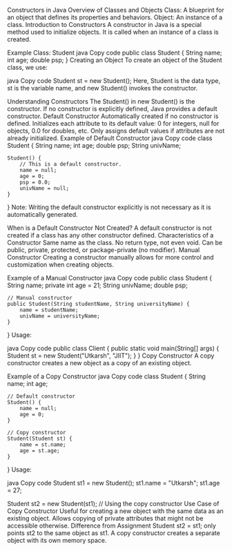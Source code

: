Constructors in Java
Overview of Classes and Objects
Class: A blueprint for an object that defines its properties and behaviors.
Object: An instance of a class.
Introduction to Constructors
A constructor in Java is a special method used to initialize objects. It is called when an instance of a class is created.

Example Class: Student
java
Copy code
public class Student {
    String name;
    int age;
    double psp;
}
Creating an Object
To create an object of the Student class, we use:

java
Copy code
Student st = new Student();
Here, Student is the data type, st is the variable name, and new Student() invokes the constructor.

Understanding Constructors
The Student() in new Student() is the constructor.
If no constructor is explicitly defined, Java provides a default constructor.
Default Constructor
Automatically created if no constructor is defined.
Initializes each attribute to its default value: 0 for integers, null for objects, 0.0 for doubles, etc.
Only assigns default values if attributes are not already initialized.
Example of Default Constructor
java
Copy code
class Student {
    String name;
    int age;
    double psp;
    String univName;

    Student() {
        // This is a default constructor.
        name = null;
        age = 0;
        psp = 0.0;
        univName = null;
    }
}
Note: Writing the default constructor explicitly is not necessary as it is automatically generated.

When is a Default Constructor Not Created?
A default constructor is not created if a class has any other constructor defined.
Characteristics of a Constructor
Same name as the class.
No return type, not even void.
Can be public, private, protected, or package-private (no modifier).
Manual Constructor
Creating a constructor manually allows for more control and customization when creating objects.

Example of a Manual Constructor
java
Copy code
public class Student {
    String name;
    private int age = 21;
    String univName;
    double psp;

    // Manual constructor
    public Student(String studentName, String universityName) {
        name = studentName;
        univName = universityName;
    }
}
Usage:

java
Copy code
public class Client {
    public static void main(String[] args) {
        Student st = new Student("Utkarsh", "JIIT");
    }
}
Copy Constructor
A copy constructor creates a new object as a copy of an existing object.

Example of a Copy Constructor
java
Copy code
class Student {
    String name;
    int age;

    // Default constructor
    Student() {
        name = null;
        age = 0;
    }

    // Copy constructor
    Student(Student st) {
        name = st.name;
        age = st.age;
    }
}
Usage:

java
Copy code
Student st1 = new Student();
st1.name = "Utkarsh";
st1.age = 27;

Student st2 = new Student(st1); // Using the copy constructor
Use Case of Copy Constructor
Useful for creating a new object with the same data as an existing object.
Allows copying of private attributes that might not be accessible otherwise.
Difference from Assignment
Student st2 = st1; only points st2 to the same object as st1.
A copy constructor creates a separate object with its own memory space.

